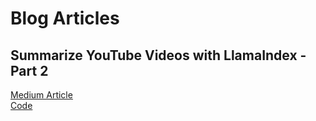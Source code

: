 # Blog Articles

## Summarize YouTube Videos with LlamaIndex - Part 2
[Medium Article](https://medium.com/@bSharpML/summarize-youtube-videos-with-llamaindex-part-2-baaac5a7d0cd)  
[Code](https://github.com/bSharpCyclist/blogs/tree/main/llama-index)